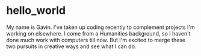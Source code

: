 # hello_world

My name is Gavin. I've taken up coding recently to complement projects I'm working on elsewhere. I come from a Humanities background, so I haven't done much work with computers till now. But I'm excited to merge these two pursuits in creative ways and see what I can do.
